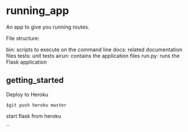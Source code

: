 # running_app
An app to give you running routes.

File structure:

bin: scripts to execute on the command line
docs: related documentation files
tests: unit tests
airun: contains the application files
run.py: runs the Flask application

## getting_started

Deploy to Heroku

`$git push heroku master`

start flask from heroku 

``


